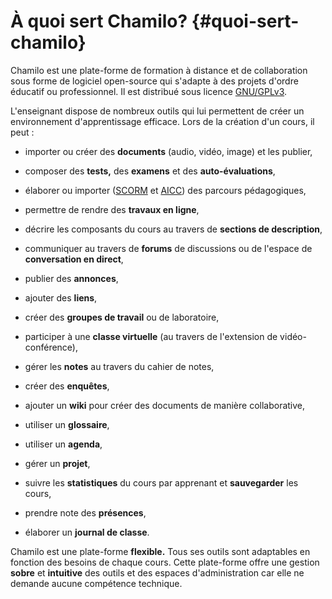 # À quoi sert Chamilo? {#quoi-sert-chamilo}

Chamilo est une plate-forme de formation à distance et de collaboration sous forme de logiciel open-source qui s&#039;adapte à des projets d&#039;ordre éducatif ou professionnel. Il est distribué sous licence [GNU/](http://fr.wikipedia.org/wiki/Licence_publique_générale_GNU)[GPL](http://fr.wikipedia.org/wiki/Licence_publique_générale_GNU)[v3](http://fr.wikipedia.org/wiki/Licence_publique_générale_GNU).

L&#039;enseignant dispose de nombreux outils qui lui permettent de créer un environnement d&#039;apprentissage efficace. Lors de la création d&#039;un cours, il peut :

*   importer ou créer des **documents** (audio, vidéo, image) et les publier,

*   composer des **tests,** des **examens** et des **auto-évaluations**,

*   élaborer ou importer ([SCORM](http://fr.wikipedia.org/wiki/Sharable_Content_Object_Reference_Model) et [AICC](http://fr.wikipedia.org/wiki/Aviation_Industry_CBT_Committee)) des parcours pédagogiques,

*   permettre de rendre des **travaux en ligne**,

*   décrire les composants du cours au travers de **sections de description**,

*   communiquer au travers de **forums** de discussions ou de l&#039;espace de **conversation en direct**,

*   publier des **annonces**,

*   ajouter des **liens**,

*   créer des **groupes de travail** ou de laboratoire,

*   participer à une **classe virtuelle** (au travers de l&#039;extension de vidéo-conférence),

*   gérer les **notes** au travers du cahier de notes,

*   créer des **enquêtes**,

*   ajouter un **wiki** pour créer des documents de manière collaborative,

*   utiliser un **glossaire**,

*   utiliser un **agenda**,

*   gérer un **projet**,

*   suivre les **statistiques** du cours par apprenant et **sauvegarder** les cours,

*   prendre note des **présences**,

*   élaborer un **journal de classe**.

Chamilo est une plate-forme **flexible.** Tous ses outils sont adaptables en fonction des besoins de chaque cours. Cette plate-forme offre une gestion **sobre** et **intuitive** des outils et des espaces d&#039;administration car elle ne demande aucune compétence technique.